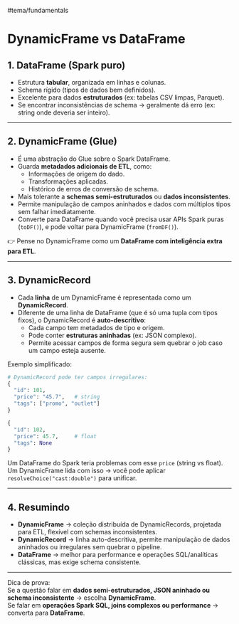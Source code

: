 #tema/fundamentals 

# DynamicFrame vs DataFrame
## **1. DataFrame (Spark puro)**
- Estrutura **tabular**, organizada em linhas e colunas.
- Schema rígido (tipos de dados bem definidos).
- Excelente para dados **estruturados** (ex: tabelas CSV limpas, Parquet).
- Se encontrar inconsistências de schema → geralmente dá erro (ex: string onde deveria ser inteiro).
---
## **2. DynamicFrame (Glue)**
- É uma abstração do Glue sobre o Spark DataFrame.
- Guarda **metadados adicionais de ETL**, como:
    - Informações de origem do dado.
    - Transformações aplicadas.
    - Histórico de erros de conversão de schema.
- Mais tolerante a **schemas semi-estruturados** ou **dados inconsistentes**.
- Permite manipulação de campos aninhados e dados com múltiplos tipos sem falhar imediatamente.
- Converte para DataFrame quando você precisa usar APIs Spark puras (`toDF()`), e pode voltar para DynamicFrame (`fromDF()`).

👉 Pense no DynamicFrame como um **DataFrame com inteligência extra para ETL**.

---
## **3. DynamicRecord**
- Cada **linha** de um DynamicFrame é representada como um **DynamicRecord**.
- Diferente de uma linha de DataFrame (que é só uma tupla com tipos fixos), o DynamicRecord é **auto-descritivo**:
    - Cada campo tem metadados de tipo e origem.
    - Pode conter **estruturas aninhadas** (ex: JSON complexo).
    - Permite acessar campos de forma segura sem quebrar o job caso um campo esteja ausente.

Exemplo simplificado:
``` Python
# DynamicRecord pode ter campos irregulares:
{
  "id": 101,
  "price": "45.7",   # string
  "tags": ["promo", "outlet"]
}

{
  "id": 102,
  "price": 45.7,     # float
  "tags": None
}

```

Um DataFrame do Spark teria problemas com esse `price` (string vs float).  
Um DynamicFrame lida com isso → você pode aplicar `resolveChoice("cast:double")` para unificar.

---
## **4. Resumindo**
- **DynamicFrame** → coleção distribuída de DynamicRecords, projetada para ETL, flexível com schemas inconsistentes.
- **DynamicRecord** → linha auto-descritiva, permite manipulação de dados aninhados ou irregulares sem quebrar o pipeline.
- **DataFrame** → melhor para performance e operações SQL/analíticas clássicas, mas exige schema consistente.
---
Dica de prova:  
Se a questão falar em **dados semi-estruturados, JSON aninhado ou schema inconsistente** → escolha **DynamicFrame**.  
Se falar em **operações Spark SQL, joins complexos ou performance** → converta para **DataFrame**.
